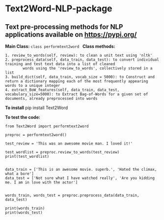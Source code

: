 # Text2Word-NLP-package
## Text pre-processing methods for NLP applications available on https://pypi.org/

**Main Class:** ```class performtext2word ```
**Class methods:** 
``` 
1. review_to_words(self, review): to clean a unit text using 'nltk'
2. preprocess_data(self, data_train, data_test): to convert individual training and test text data into a list of cleaned
        words using the 'review_to_words', collectively stored in a list
3. build_dict(self, data_train, vocab_size = 5000): to Construct and return a dictionary mapping each of the most frequently appearing words to a unique integer
4. extract_BoW_features(self, data_train, data_test, vocabulary_size=5000): to Extract Bag-of-Words for a given set of documents, already preprocessed into words
```

**To install**
pip install Text2Word

**To test the code:**
```
from Text2Word import performtext2word

preproc = performtext2word()

test_review = 'This was an awesome movie man. I loved it!'

test_wordlist = preproc.review_to_words(test_review)
print(test_wordlist)


data_train = ['This is an awesome movie. superb.', 'Hated the climax, what a bore']
data_test = ['Not sure what I have watched really', 'Are you kidding me. I am in love with the actor']


words_train, words_test = preproc.preprocess_data(data_train, data_test)

print(words_train)
print(words_test)
```

